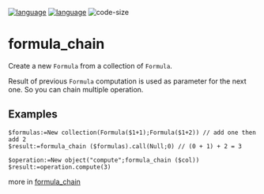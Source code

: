 [![language](https://img.shields.io/static/v1?label=language&message=4d&color=blue)](https://developer.4d.com/)
[![language](https://img.shields.io/github/languages/top/mesopelagique/formula_chain.svg)](https://developer.4d.com/)
![code-size](https://img.shields.io/github/languages/code-size/mesopelagique/formula_chain.svg)

# formula_chain

Create a new `Formula` from a collection of `Formula`.

Result of previous `Formula` computation is used as parameter for the next one. So you can chain multiple operation.

## Examples 

```4d
$formulas:=New collection(Formula($1+1);Formula($1+2)) // add one then add 2
$result:=formula_chain ($formulas).call(Null;0) // (0 + 1) + 2 = 3
```

```4d
$operation:=New object("compute";formula_chain ($col))
$result:=operation.compute(3)
```

more in [formula_chain](Documentation/Methods/formula_chain.md)
